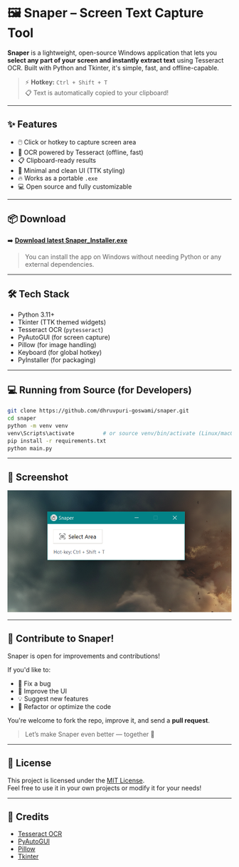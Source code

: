 # 🖼️ Snaper – Screen Text Capture Tool

**Snaper** is a lightweight, open-source Windows application that lets you **select any part of your screen and instantly extract text** using Tesseract OCR. Built with Python and Tkinter, it's simple, fast, and offline-capable.

> ⚡ **Hotkey:** `Ctrl + Shift + T`  
> 📋 Text is automatically copied to your clipboard!

---

## ✨ Features

- 🖱️ Click or hotkey to capture screen area
- 🧠 OCR powered by Tesseract (offline, fast)
- 📋 Clipboard-ready results
- 🎨 Minimal and clean UI (TTK styling)
- 🔥 Works as a portable `.exe`
- 💻 Open source and fully customizable

---

## 📦 Download

➡️ [**Download latest Snaper_Installer.exe**](https://github.com/dhruvpuri-goswami/snaper/releases/latest)

> You can install the app on Windows without needing Python or any external dependencies.

---

## 🛠 Tech Stack

- Python 3.11+
- Tkinter (TTK themed widgets)
- Tesseract OCR (`pytesseract`)
- PyAutoGUI (for screen capture)
- Pillow (for image handling)
- Keyboard (for global hotkey)
- PyInstaller (for packaging)

---

## 💻 Running from Source (for Developers)

```bash
git clone https://github.com/dhruvpuri-goswami/snaper.git
cd snaper
python -m venv venv
venv\Scripts\activate         # or source venv/bin/activate (Linux/macOS)
pip install -r requirements.txt
python main.py
```

---

## 📸 Screenshot

> 

![Snaper Preview](docs/snaper.png)

---

## 🤝 Contribute to Snaper!

Snaper is open for improvements and contributions!

If you'd like to:

- 🔧 Fix a bug
- 🎨 Improve the UI
- 💡 Suggest new features
- 🔁 Refactor or optimize the code

You're welcome to fork the repo, improve it, and send a **pull request**.

> Let’s make Snaper even better — together 💙

---

## 📄 License

This project is licensed under the [MIT License](LICENSE).  
Feel free to use it in your own projects or modify it for your needs!

---

## 🙌 Credits

- [Tesseract OCR](https://github.com/tesseract-ocr/tesseract)
- [PyAutoGUI](https://github.com/asweigart/pyautogui)
- [Pillow](https://github.com/python-pillow/Pillow)
- [Tkinter](https://docs.python.org/3/library/tkinter.html)
